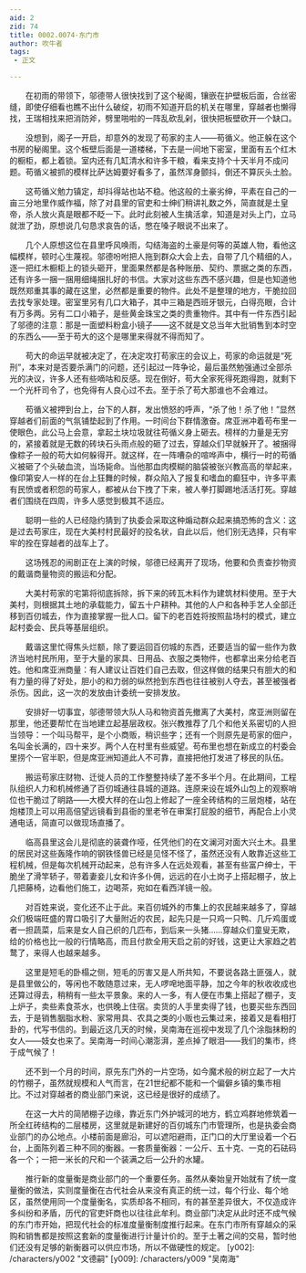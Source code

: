 ```yaml
---
aid: 2
zid: 74
title: 0002.0074-东门市
author: 吹牛者
tags: 
 - 正文

---
```




　　在初雨的带领下，邬德带人很快找到了这个秘阁，镶嵌在护壁板后面，合丝密缝，即使仔细看也瞧不出什么破绽，初雨不知道开启的机关在哪里，穿越者也懒得找，王瑞相找来把消防斧，劈里啪啦的一阵乱砍乱剁，很快把板壁砍开一个缺口。

　　没想到，阁子一开启，却意外的发现了苟家的主人——苟循义。他正躲在这个书房的秘阁里。这个板壁后面是一道楼梯，下去是一间地下密室，里面有五个红木的橱柜，都上着锁。室内还有几缸清水和许多干粮，看来支持个十天半月不成问题。苟循义被抓的模样比萨达姆要好看多了，虽然浑身颤抖，倒还不算灰头土脸。

　　这苟循义勉力镇定，却抖得站也站不稳。他这般的土豪劣绅，平素在自己的一亩三分地里作威作福，除了对县里的官吏和士绅们稍讲礼数之外，简直就是土皇帝，杀人放火真是眼都不眨一下。此时此刻被人生擒活拿，知道是对头上门，立马就泄了劲，原想说几句恳求哀告的话，憋在嗓子眼说不出来了。

　　几个人原想这位在县里呼风唤雨，勾结海盗的土豪是何等的英雄人物，看他这幅模样，顿时心生蔑视。邬德吩咐把人拖到群众大会上去，自带了几个精细的人，逐一把红木橱柜上的锁头砸开，里面果然都是各种账册、契约、票据之类的东西，还有许多一捆一捆用细绳捆扎好的书信。大家对这些东西不感兴趣，但是也知道他既然郑重其事的藏在这里，必然都是重要的物件。此处不是整理的地方，干脆拉回去找专家处理。密室里另有几口大箱子，其中三箱是西班牙银元，白得亮眼，合计有万多两。另有二口小箱子，是些黄金珠宝之类的贵重物件。其中有一件东西引起了邬德的注意：那是一面塑料粉盒小镜子——这不就是文总当年大批销售到本时空的东西么——至于苟大的这个是哪里来得就不得而知了。

　　苟大的命运早就被决定了，在决定攻打苟家庄的会议上，苟家的命运就是“死刑”，本来对是否要杀满门的问题，还引起过一阵争论，最后虽然勉强通过全部杀光的决议，许多人还有些嘀咕和反感。现在倒好，苟大全家死得死跑得跑，就剩下一个光杆司令了，也免得有人良心过不去。至于杀了苟大那谁也不会难过。

　　苟循义被押到台上，台下的人群，发出愤怒的呼声，“杀了他！杀了他！”显然穿越者们前面的气氛铺垫起到了作用。一时间台下群情激奋。席亚洲冲着苟布里一使眼色，此公马上会意，拿起土块垃圾就往苟循义身上砸去。榜样的力量是无穷的，紧接着就是无数的砖块石头雨点般的砸了过去，穿越众们早就躲开了。被捆得像粽子一般的苟大如何躲得开。就这样，在一阵嘈杂的喧哗声中，横行一时的苟循义被砸了个头破血流，当场毙命。当他那血肉模糊的脑袋被张兴教高高的举起来，像印第安人一样的在台上狂舞的时候，群众陷入了报复和嗜血的癫狂中，许多平素有民愤或者积怨的苟家人，都被从台下拽了下来，被人拳打脚踢地活活打死。穿越者们围绕在四周，许多人感觉到极其不适应。

　　聪明一些的人已经隐约猜到了执委会采取这种煽动群众起来搞恐怖的含义：这是过去苟家庄，现在大美村村民最好的投名状，自此以后，他们别无选择，只有牢牢的拴在穿越者的战车上了。

　　这场残忍的闹剧正在上演的时候，邬德已经离开了现场，他要和负责查抄物资的戴谐商量物资的搬运和分配。

　　大美村苟家的宅第将彻底拆除，拆下来的砖瓦木料作为建筑材料使用。至于大美村，则根据其土地的承载能力，留五十户耕种。其他的人户和各种手艺人全部迁移到百仞城去，作为直接掌握一批人口。留下的老百姓将按照盐场村的模式，建立起村委会、民兵等基层组织。

　　戴谐这里忙得焦头烂额，除了要运回百仞城的东西，还要适当的留一些作为救济当地村民所用，至于大量的家具、日用品、衣服之类物件，也都拿出来分给老百姓。他和席亚洲商量：有人建议让百姓们自己去取，但这样做的结果只有胆大的和有力量的得了好处，胆小的和力弱的纵然抢到东西也往往被别人夺去，甚至被强者杀伤。因此，这一次的发放由计委统一安排发放。

　　安排好一切事宜，邬德带领大队人马和物资首先撤离了大美村，席亚洲则留在那里，他还要帮忙在当地建立起基层政权。张兴教推荐了几个和他关系密切的人担当领导：一个叫马帮平，是个小商贩，稍识些字；还有一个则原先是苟家的佃户，名叫金长满的，四十来岁。两个人在村里有些威望。苟布里也想在新成立的村委会里捞个一官半职，但是席亚洲知道此人不可靠，直接把他打发进了移民的队伍。

　　搬运苟家庄财物、迁徙人员的工作整整持续了差不多半个月。在此期间，工程队组织人力和机械修通了百仞城通往县城的道路。连原来设在城外山包上的观察哨位也干脆过了眀路——大模大样的在山包上修起了一座全砖结构的三层炮楼，站在炮楼顶上可以用高倍望远镜看到县衙的里老爷在审案打屁股的细节，再配合上小灵通电话，简直可以做现场直播了。

　　临高县里这会儿是彻底的装聋作哑，任凭他们的在文澜河对面大兴土木。县里的居民对这些轰隆作响的钢铁怪兽已经是见怪不怪了，虽然还没有人敢靠近这些工程机械，但是每次机械开动起来，总有许多人在远处观看，甚至有些富户绅士，干脆坐了滑竿轿子，带着妻妾儿女和许多仆佣，远远的在小土岗子上搭起棚子，放上几把藤椅，边看他们施工，边喝茶，宛如在看西洋镜一般。

　　对百姓来说，变化还不止于此。来百仞城外的市集上的农民越来越多了，穿越众们极端旺盛的胃口吸引了大量附近的农民，起先只是一只鸡一只鸭、几斤鸡蛋或者一担蔬菜，后来是女人自己织的几匹布，到后来一头猪……穿越众们童叟无欺，给的价格也比一般的行情略高，而且付款全用天启之前的好钱，这更让大家趋之若鹜了，来得人也越来越多。

　　这里是短毛的卧榻之侧，短毛的厉害又是人所共知，不要说各路土匪强人，就是县里做公的，等闲也不敢随意过来，无人啰唣地面平静，加之今年的秋收收成也还算过得去，稍稍有一些太平景象。来的人一多，有人便在市集上搭起了棚子，支上炉子，卖些素食茶水，也供晚上住宿。卖货的人手里卖得了钱，也要买些东西回去，于是销售胭脂水粉、家常用具、农具之类的小贩也云集过来，接着又是看相打卦的，代写书信的。到最近这几天的时候，吴南海在巡视中发现了几个涂脂抹粉的女人——妓女也来了。吴南海一时间心潮澎湃，差点掉了眼泪——我们的集市，终于成气候了！

　　还不到一个月的时间，原先东门外的一片空场，如今魔术般的树立起了一大片的竹棚子，虽然就规模和人气而言，在21世纪都不能和一个偏僻乡镇的集市相比。不过对穿越者的商业部门来说，这已经是很好的成绩了。

　　在这一大片的简陋棚子边缘，靠近东门外护城河的地方，鹤立鸡群地修筑着一所全红砖结构的二层楼房，这里就是新建好的百仞城东门市管理所，也是执委会商业部门的办公地点。小楼前面是廊沿，可以遮阳避雨，正门口的大厅里设着一个石台，上面陈列着三种不同的衡器。一套质量衡器：一公斤、五十克、一克的石砝码各一个；一把一米长的尺和一个装满之后一公升的水罐。

　　推行新的度量衡是商业部门的一个重要任务。虽然从秦始皇开始就有了统一度量衡的做法，实则度量衡在古代社会从来没有真正的统一过，每个行业、每个地区，虽然使用同一个度量衡名，实质却各不相同，有的甚至差异很大，不仅造成许多纠纷和矛盾，历代的官吏奸商也以往往此牟利。商业部门决定从此时还不成气候的东门市开始，把现代社会的标准度量衡制度推行起来。在东门市所有穿越众的采购和销售都是按照这套新的度量衡进行计量计价的。至于土著之间的交易，暂时他们还没有足够的新衡器可以供应市场，所以不做硬性的规定。
[y002]: /characters/y002 "文德嗣"
[y009]: /characters/y009 "吴南海"


